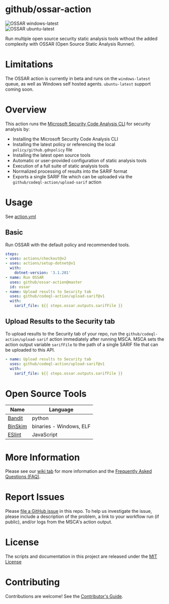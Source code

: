 # github/ossar-action

![OSSAR windows-latest](https://github.com/github/ossar-action/workflows/OSSAR%20windows-latest/badge.svg)  
![OSSAR ubuntu-latest](https://github.com/github/ossar-action/workflows/OSSAR%20ubuntu-latest/badge.svg)

Run multiple open source security static analysis tools without the added complexity with OSSAR (Open Source Static Analysis Runner).

# Limitations

The OSSAR action is currently in beta and runs on the `windows-latest` queue, as well as Windows self hosted agents. `ubuntu-latest` support coming soon.

# Overview

This action runs the [Microsoft Security Code Analysis CLI](https://aka.ms/mscadocs) for security analysis by:

* Installing the Microsoft Security Code Analysis CLI
* Installing the latest policy or referencing the local `policy/github.gdnpolicy` file
* Installing the latest open source tools
* Automatic or user-provided configuration of static analysis tools
* Execution of a full suite of static analysis tools
* Normalized processing of results into the SARIF format
* Exports a single SARIF file which can be uploaded via the `github/codeql-action/upload-sarif` action

# Usage

See [action.yml](action.yml)

## Basic

Run OSSAR with the default policy and recommended tools.

```yaml
steps:
- uses: actions/checkout@v2
- uses: actions/setup-dotnet@v1
  with:
    dotnet-version: '3.1.201'
- name: Run OSSAR
  uses: github/ossar-action@master
  id: ossar
- name: Upload results to Security tab
  uses: github/codeql-action/upload-sarif@v1
  with:
    sarif_file: ${{ steps.ossar.outputs.sarifFile }}
```

## Upload Results to the Security tab

To upload results to the Security tab of your repo, run the `github/codeql-action/upload-sarif` action immediately after running MSCA. MSCA sets the action output variable `sarifFile` to the path of a single SARIF file that can be uploaded to this API.

```yaml
- name: Upload results to Security tab
  uses: github/codeql-action/upload-sarif@v1
  with:
    sarif_file: ${{ steps.ossar.outputs.sarifFile }}
```

# Open Source Tools

| Name | Language |
| --- | --- |
| [Bandit](https://github.com/PyCQA/bandit) | python |
| [BinSkim](https://github.com/Microsoft/binskim) | binaries - Windows, ELF |
| [ESlint](https://github.com/eslint/eslint) | JavaScript |

# More Information

Please see our [wiki tab](https://github.com/github/ossar-action/wiki) for more information and the [Frequently Asked Questions (FAQ)](https://github.com/github/ossar-action/wiki/FAQ).

# Report Issues

Please [file a GitHub issue](https://github.com/github/ossar-action/issues/new) in this repo. To help us investigate the issue, please include a description of the problem, a link to your workflow run (if public), and/or logs from the MSCA's action output.

# License

The scripts and documentation in this project are released under the [MIT License](LICENSE)

# Contributing

Contributions are welcome! See the [Contributor's Guide](docs/contributors.md).
